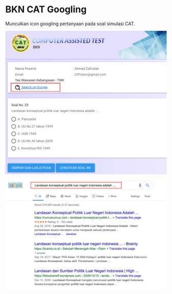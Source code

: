 # BKN CAT Googling

Munculkan icon googling pertanyaan pada soal simulasi CAT.

![](ss1.png)

![](ss2.png)